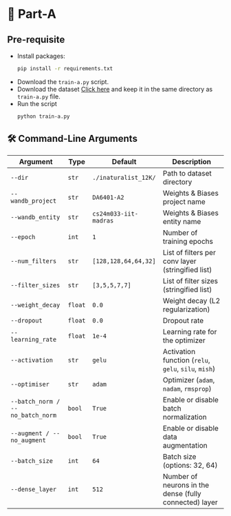 # 🔧 Part-A

## Pre-requisite
- Install packages:
  ```bash
  pip install -r requirements.txt
- Download the ``train-a.py`` script.
- Download the dataset [Click here]((https://storage.googleapis.com/wandb_datasets/nature_12K.zip)) and keep it in the same directory as ``train-a.py`` file.
- Run the script
  ```bash
  python train-a.py
## 🛠️ Command-Line Arguments

| Argument              | Type     | Default               | Description                                                   |
|-----------------------|----------|------------------------|---------------------------------------------------------------|
| `--dir`               | `str`    | `./inaturalist_12K/`   | Path to dataset directory                                     |
| `--wandb_project`     | `str`    | `DA6401-A2`            | Weights & Biases project name                                 |
| `--wandb_entity`      | `str`    | `cs24m033-iit-madras`  | Weights & Biases entity name                                  |
| `--epoch`             | `int`    | `1`                    | Number of training epochs                                     |
| `--num_filters`       | `str`    | `[128,128,64,64,32]`   | List of filters per conv layer (stringified list)             |
| `--filter_sizes`      | `str`    | `[3,5,5,7,7]`          | List of filter sizes (stringified list)                       |
| `--weight_decay`      | `float`  | `0.0`                  | Weight decay (L2 regularization)                              |
| `--dropout`           | `float`  | `0.0`                  | Dropout rate                                                  |
| `--learning_rate`     | `float`  | `1e-4`                 | Learning rate for the optimizer                               |
| `--activation`        | `str`    | `gelu`                 | Activation function (`relu`, `gelu`, `silu`, `mish`)          |
| `--optimiser`         | `str`    | `adam`                 | Optimizer (`adam`, `nadam`, `rmsprop`)                        |
| `--batch_norm / --no_batch_norm` | `bool` | `True`        | Enable or disable batch normalization                         |
| `--augment / --no_augment`       | `bool` | `True`        | Enable or disable data augmentation                           |
| `--batch_size`        | `int`    | `64`                   | Batch size (options: 32, 64)                                  |
| `--dense_layer`       | `int`    | `512`                  | Number of neurons in the dense (fully connected) layer        |

## 